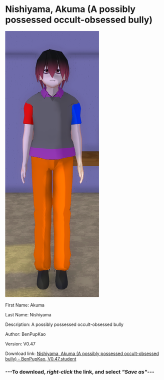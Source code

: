 # Nishiyama, Akuma (A possibly possessed occult-obsessed bully)

<img src = "https://raw.githubusercontent.com/Arbiter1223/Daigaku-Gurashi-Custom-Students/master/Students/Files/Nishiyama%2C%20Akuma%20(A%20possibly%20possessed%20occult-obsessed%20bully).png">

First Name: Akuma

Last Name: Nishiyama

Description: A possibly possessed occult-obsessed bully

Author: BenPupKao

Version: V0.47

Download link: <a href="https://raw.githubusercontent.com/Arbiter1223/Daigaku-Gurashi-Custom-Students/master/Students/Files/Nishiyama%2C%20Akuma%20(A%20possibly%20possessed%20occult-obsessed%20bully)%20-%20BenPupKao%2C%20V0.47.student">Nishiyama, Akuma (A possibly possessed occult-obsessed bully) - BenPupKao, V0.47.student</a>

### ---**To download, _right-click_ the link, and select _"Save as"_**---
